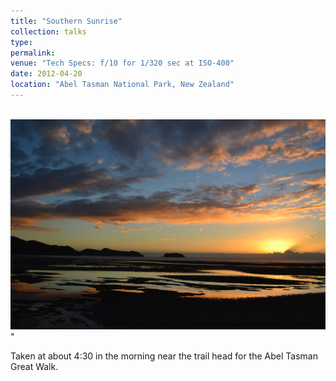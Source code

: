 ```yaml
---
title: "Southern Sunrise"
collection: talks
type: 
permalink: 
venue: "Tech Specs: f/10 for 1/320 sec at ISO-400"
date: 2012-04-20
location: "Abel Tasman National Park, New Zealand"
---
```


<br/><img src='DSC_0356.JPG'>"

Taken at about 4:30 in the morning near the trail head for the Abel Tasman Great Walk.
